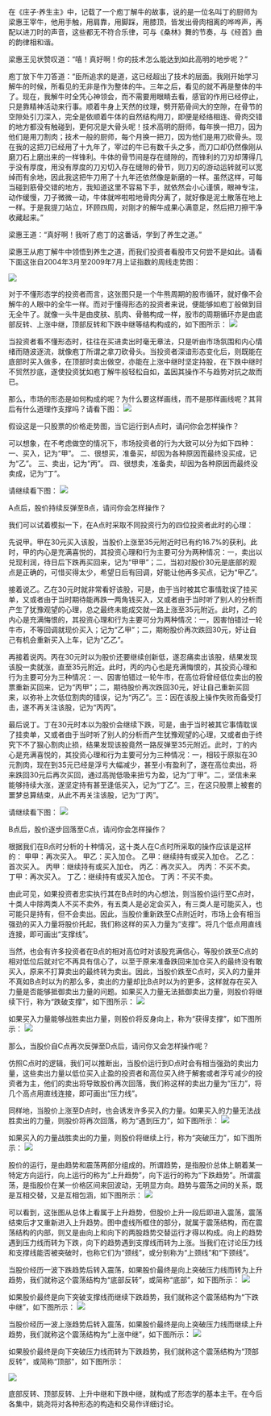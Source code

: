 
在《庄子·养生主》中，记载了一个庖丁解牛的故事，说的是一位名叫丁的厨师为梁惠王宰牛，他用手触，用肩靠，用脚踩，用膝顶，皆发出骨肉相离的哗哗声，再配以进刀时的声音，这些都无不符合乐律，可与《桑林》舞的节奏，与《经首》曲的韵律相和谐。
 
梁惠王见状赞叹道：“嘻！真好啊！你的技术怎么能达到如此高明的地步呢？”
 
庖丁放下牛刀答道：“臣所追求的是道，这已经超出了技术的层面。我刚开始学习解牛的时候，所看见的无非是作为整体的牛。三年之后，看见的就不再是整体的牛了。现在，我解牛时全凭心神领会，而不需要用眼睛去看，感官的作用已经停止，只是靠精神活动来行事。顺着牛身上天然的纹理，劈开筋骨间大的空隙，在骨节的空隙处引刀深入，完全是依顺着牛体的自然结构用刀，即便是经络相连、骨肉交错的地方都没有触碰到，更何况是大骨头呢！技术高明的厨师，每年换一把刀，因为他们是用刀割肉；技术一般的厨师，每个月换一把刀，因为他们是用刀砍骨头。现在我的这把刀已经用了十九年了，宰过的牛已有数千头之多，而刀口却仍然像刚从磨刀石上磨出来的一样锋利。牛体的骨节间是存在缝隙的，而锋利的刀刃却薄得几乎没有厚度，用没有厚度的刀刃切入存在缝隙的骨节，则刀刃的游动运转就可以宽绰而有余地，因此我这把牛刀用了十九年还依然像是新磨的一样。虽然这样，可每当碰到筋骨交错的地方，我知道这里不容易下手，就依然会小心谨慎，眼神专注，动作缓慢，刀子微微一动，牛体就哗啦啦地骨肉分离了，就好像是泥土散落在地上一样。于是我提刀站立，环顾四周，对刚才的解牛成果心满意足，然后把刀擦干净收藏起来。”
 
梁惠王道：“真好啊！我听了庖丁的这番话，学到了养生之道。”
 
梁惠王从庖丁解牛中领悟到养生之道，而我们投资者看股市又何尝不是如此。请看下面这张自2004年3月至2009年7月上证指数的周线走势图：

![](https://github.com/StudyingByYourself/image/raw/master/%E5%A7%9A%E5%B0%A7%E5%BD%A2%E6%80%81%E5%AD%A6/%E7%AC%AC1%E9%9B%86%EF%BC%9A%E8%A7%A3%E6%9E%84/1.jpg)

 对于不懂形态学的投资者而言，这张图只是一个牛熊周期的股市循环，就好像不会解牛的人眼中的全牛一样。而对于懂得形态的投资者来说，便能够如庖丁般做到目无全牛了。就像一头牛是由皮肤、肌肉、骨骼构成一样，股市的周期循环亦是由底部反转、上涨中继，顶部反转和下跌中继等结构构成的，如下图所示：
![](https://github.com/StudyingByYourself/image/raw/master/%E5%A7%9A%E5%B0%A7%E5%BD%A2%E6%80%81%E5%AD%A6/%E7%AC%AC1%E9%9B%86%EF%BC%9A%E8%A7%A3%E6%9E%84/2.jpg)

当投资者看不懂形态时，往往在买进卖出时毫无章法，只是听由市场氛围和内心情绪而随波逐流，就像庖丁所谓之拿刀砍骨头。当投资者深谙形态变化后，则既能在底部时买入做多，在顶部时卖出做空，亦能在上涨中继时坚定持股，在下跌中继时不贸然抄底，遂使投资犹如庖丁解牛般轻松自如，盖因其操作不与趋势对抗之故而已。
 
那么，市场的形态是如何构成的呢？为什么要这样画线，而不是那样画线呢？其背后有什么道理作支撑吗？请看下图：
![](https://github.com/StudyingByYourself/image/raw/master/%E5%A7%9A%E5%B0%A7%E5%BD%A2%E6%80%81%E5%AD%A6/%E7%AC%AC1%E9%9B%86%EF%BC%9A%E8%A7%A3%E6%9E%84/3.jpg)
 
假设这是一只股票的价格走势图，当它运行到A点时，请问你会怎样操作？
 
可以想象，在不考虑做空的情况下，市场投资者的行为大致可以分为如下四种：
一、买入，记为“甲”。
二、很想买，准备买，却因为各种原因而最终没买成，记为“乙”。
三、卖出，记为“丙”。
四、很想卖，准备卖，却因为各种原因而最终没卖成，记为“丁”。
 
请继续看下图：
![](https://github.com/StudyingByYourself/image/raw/master/%E5%A7%9A%E5%B0%A7%E5%BD%A2%E6%80%81%E5%AD%A6/%E7%AC%AC1%E9%9B%86%EF%BC%9A%E8%A7%A3%E6%9E%84/4.jpg)

A点后，股价持续反弹至B点，请问你会怎样操作？
 
我们可以试着模拟一下，在A点时采取不同投资行为的四位投资者此时的心理：
 
先说甲。甲在30元买入该股，当股价上涨至35元附近时已有约16.7%的获利。此时，甲的内心是充满喜悦的，其投资心理和行为主要可分为两种情况：一，卖出以兑现利润，待日后下跌再买回来，记为“甲甲”；二，当初对股价30元是底部的观点是正确的，可惜买得太少，希望日后有回调，好能让他再多买点，记为“甲乙”。
 
接着说乙。乙在30元时就非常看好该股，可是，由于当时被其它事情耽误了挂买单，又或者由于当时期待能再跌一两角钱买入，又或者由于当时听了别人的分析而产生了犹豫观望的心理，总之最终未能成交就一路上涨至35元附近。此时，乙的内心是充满悔恨的，其投资心理和行为主要可分为两种情况：一，因害怕错过一轮牛市，不等回调就现价买入；记为“乙甲”；二，期盼股价再次跌回30元，好让自己有机会重新买入上车，记为“乙乙”。
 
再接着说丙。丙在30元时以为股价还要继续创新低，遂忍痛卖出该股，结果发现该股一卖就涨，直至35元附近。此时，丙的内心也是充满悔恨的，其投资心理和行为主要可分为三种情况：一、因害怕错过一轮牛市，在高位将曾经低位卖出的股票重新买回来，记为“丙甲”；二，期待股价再次跌回30元，好让自己重新买回来，以弥补上次低位割肉的错误，记为“丙乙”。三：因在该股上操作失败而备受打击，遂不再关注该股，记为“丙丙”。
 
最后说丁。丁在30元时本以为股价会继续下跌，可是，由于当时被其它事情耽误了挂卖单，又或者由于当时听了别人的分析而产生犹豫观望的心理，又或者由于终究下不了狠心割肉止损，结果发现该股竟然一路反弹至35元附近。此时，丁的内心是充满喜悦的，其投资心理和行为主要可分为三种情况：一，相较于原拟在30元割肉，现在到35元已经是浮亏大幅减少，甚至小有盈利了，遂在高位卖出，将来跌回30元后再次买回，通过高抛低吸来扭亏为盈，记为“丁甲”。二，坚信未来能够持续大涨，遂坚定持有甚至逢低买入，记为“丁乙”。三，在这只股票上被套的噩梦总算结束，从此不再关注该股，记为“丁丙”。
 
请继续看下图：
![](https://github.com/StudyingByYourself/image/raw/master/%E5%A7%9A%E5%B0%A7%E5%BD%A2%E6%80%81%E5%AD%A6/%E7%AC%AC1%E9%9B%86%EF%BC%9A%E8%A7%A3%E6%9E%84/5.jpg)
 
B点后，股价逐步回落至C点，请问你会怎样操作？
 
根据我们在B点时分析的十种情况，这十类人在C点时所采取的操作应该是这样的：
甲甲：再次买入。
甲乙：买入加仓。
乙甲：继续持有或买入加仓。
乙乙：首次买入。
丙甲：继续持有或买入加仓。
丙乙：再次买入。
丙丙：不买不卖。
丁甲：再次买入。
丁乙：继续持有或买入加仓。
丁丙：不买不卖。
 
由此可见，如果投资者忠实执行其在B点时的内心想法，则当股价运行至C点时，十类人中除两类人不买不卖外，有五类人是必定会买入，有三类人是可能买入，也可能只是持有，但不会卖出。因此，当股价重新跌至C点附近时，市场上会有相当强劲的买入力量将股价托起，我们称这样的买入力量为“支撑”。将几个低点用直线连接，即可画出“支撑线”。
 
当然，也会有许多投资者在B点的相对高位时对该股充满信心，等股价跌至C点的相对低位后就对它不再具有信心了，以至于原来准备跌回来加仓买入的最终没有敢买入，原来不打算卖出的最终转为卖出。因此，当股价跌至C点时，买入的力量并不真如B点时以为的那么多，卖出的力量却比B点时以为的更多，这样就存在买入力量是否能够抵御卖出力量的问题。如果买入力量无法抵御卖出力量，则股价将继续下行，称为“跌破支撑”，如下图所示： 
![](https://github.com/StudyingByYourself/image/raw/master/%E5%A7%9A%E5%B0%A7%E5%BD%A2%E6%80%81%E5%AD%A6/%E7%AC%AC1%E9%9B%86%EF%BC%9A%E8%A7%A3%E6%9E%84/6.jpg)

 
如果买入力量能够战胜卖出力量，则股价将反身向上，称为“获得支撑”，如下图所示：
![](https://github.com/StudyingByYourself/image/raw/master/%E5%A7%9A%E5%B0%A7%E5%BD%A2%E6%80%81%E5%AD%A6/%E7%AC%AC1%E9%9B%86%EF%BC%9A%E8%A7%A3%E6%9E%84/7.jpg)

那么，当股价自C点再次反弹至D点后，请问你又会怎样操作呢？
 
仿照C点时的逻辑，我们可以推断出，当股价运行到D点时会有相当强劲的卖出力量，这些卖出力量以低位买入止盈的投资者和高位买入终于解套或者浮亏减少的投资者为主，他们的卖出将导致股价再次回落，我们称这样的卖出力量为“压力”，将几个高点用直线连接，即可画出“压力线”。
 
同样地，当股价上涨至D点时，也会诱发许多买入的力量。如果买入的力量无法战胜卖出的力量，则股价将再次回落，称为“遇到压力”，如下图所示：
![](https://github.com/StudyingByYourself/image/raw/master/%E5%A7%9A%E5%B0%A7%E5%BD%A2%E6%80%81%E5%AD%A6/%E7%AC%AC1%E9%9B%86%EF%BC%9A%E8%A7%A3%E6%9E%84/8.jpg)

如果买入的力量战胜卖出的力量，则股价将继续上行，称为“突破压力”，如下图所示：
![](https://github.com/StudyingByYourself/image/raw/master/%E5%A7%9A%E5%B0%A7%E5%BD%A2%E6%80%81%E5%AD%A6/%E7%AC%AC1%E9%9B%86%EF%BC%9A%E8%A7%A3%E6%9E%84/9.jpg)

股价的运行，是由趋势和震荡两部分组成的。所谓趋势，是指股价总体上朝着某一特定方向运行，向上运行的称为“上升趋势”，向下运行的称为“下跌趋势”。所谓震荡，是指股价在某一价格区间来回波动，无明显方向。趋势与震荡之间的关系，既是互相交替，又是互相包涵，如下图所示：
![](https://github.com/StudyingByYourself/image/raw/master/%E5%A7%9A%E5%B0%A7%E5%BD%A2%E6%80%81%E5%AD%A6/%E7%AC%AC1%E9%9B%86%EF%BC%9A%E8%A7%A3%E6%9E%84/10.jpg)

可以看到，这张图从总体上看属于上升趋势，但股价上升一段后即进入震荡，震荡结束后才又重新进入上升趋势。图中虚线所框住的部分，就属于震荡结构，而在震荡结构的内部，则又是由向上和向下的两股趋势交替运行才得以构成。向上的趋势遇到压力线而转为下跌，向下的趋势遇到支撑线而转为上涨。当我们在讨论压力线和支撑线能否被突破时，也称它们为“颈线”，或分别称为“上颈线”和“下颈线”。
 
当股价经历一波下跌趋势后转入震荡，如果股价最终是向上突破压力线而转为上升趋势，我们就称这个震荡结构为“底部反转”，或简称“底部”，如下图所示：
![](https://github.com/StudyingByYourself/image/raw/master/%E5%A7%9A%E5%B0%A7%E5%BD%A2%E6%80%81%E5%AD%A6/%E7%AC%AC1%E9%9B%86%EF%BC%9A%E8%A7%A3%E6%9E%84/11.jpg)
 
如果股价最终是向下突破支撑线而继续下跌趋势，我们就称这个震荡结构为“下跌中继”，如下图所示：
![](https://github.com/StudyingByYourself/image/raw/master/%E5%A7%9A%E5%B0%A7%E5%BD%A2%E6%80%81%E5%AD%A6/%E7%AC%AC1%E9%9B%86%EF%BC%9A%E8%A7%A3%E6%9E%84/12.jpg)

当股价经历一波上涨趋势后转入震荡，如果股价最终是向上突破压力线而继续上升趋势，我们就称这个震荡结构为“上涨中继”，如下图所示：
![](https://github.com/StudyingByYourself/image/raw/master/%E5%A7%9A%E5%B0%A7%E5%BD%A2%E6%80%81%E5%AD%A6/%E7%AC%AC1%E9%9B%86%EF%BC%9A%E8%A7%A3%E6%9E%84/13.jpg)

如果股价最终是向下突破压力线而转为下跌趋势，我们就称这个震荡结构为“顶部反转”，或简称“顶部”，如下图所示：

![](https://github.com/StudyingByYourself/image/raw/master/%E5%A7%9A%E5%B0%A7%E5%BD%A2%E6%80%81%E5%AD%A6/%E7%AC%AC1%E9%9B%86%EF%BC%9A%E8%A7%A3%E6%9E%84/14.jpg)

底部反转、顶部反转、上升中继和下跌中继，就构成了形态学的基本主干。在今后各集中，姚尧将对各种形态的构造和交易作详细讨论。
